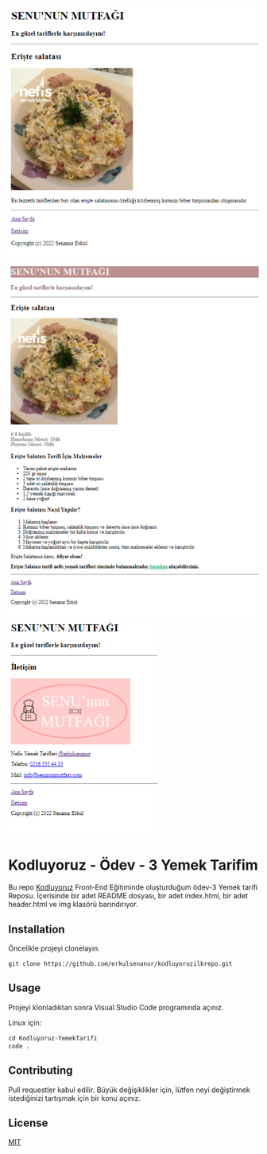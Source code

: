 ![index.html görünüsü](img/goruntu-index-html.png)
![EristeSalatasi.html görünüsü](img/goruntu-EristeSalatasi-html.png)
![contact.html görünüsü](img/goruntu-contact-html.png)

# Kodluyoruz - Ödev - 3 Yemek Tarifim
Bu repo [Kodluyoruz](https://www.kodluyoruz.org/) Front-End Eğitiminde oluşturduğum ödev-3 Yemek tarifi Reposu. İçerisinde bir adet README dosyası, bir adet index.html, bir adet header.html ve img klasörü barındırıyor.

## Installation
Öncelikle projeyi clonelayın.
```
git clone https://github.com/erkulsenanur/kodluyoruzilkrepo.git 
```

## Usage
Projeyi klonladıktan sonra Visual Studio Code programında açınız.

Linux için:
```
cd Kodluyoruz-YemekTarifi
code .
```

## Contributing
Pull requestler kabul edilir. Büyük değişiklikler için, lütfen neyi değiştirmek istediğinizi tartışmak için bir konu açınız.

## License
[MIT](https://choosealicense.com/licenses/mit/)